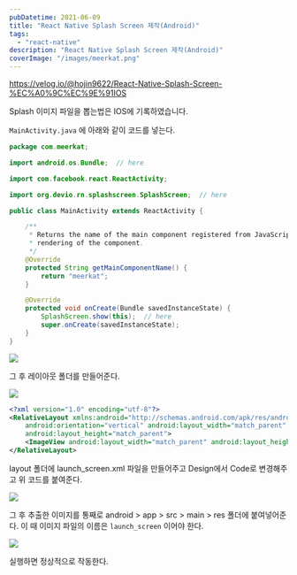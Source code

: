 ```yaml
---
pubDatetime: 2021-06-09
title: "React Native Splash Screen 제작(Android)"
tags:
  - "react-native"
description: "React Native Splash Screen 제작(Android)"
coverImage: "/images/meerkat.png"
---
```


https://velog.io/@hojin9622/React-Native-Splash-Screen-%EC%A0%9C%EC%9E%91IOS

Splash 이미지 파일을 뽑는법은 IOS에 기록하였습니다.

`MainActivity.java` 에 아래와 같이 코드를 넣는다.

```java
package com.meerkat;

import android.os.Bundle;  // here

import com.facebook.react.ReactActivity;

import org.devio.rn.splashscreen.SplashScreen;  // here

public class MainActivity extends ReactActivity {

    /**
     * Returns the name of the main component registered from JavaScript. This is used to schedule
     * rendering of the component.
     */
    @Override
    protected String getMainComponentName() {
        return "meerkat";
    }

    @Override
    protected void onCreate(Bundle savedInstanceState) {
        SplashScreen.show(this);  // here
        super.onCreate(savedInstanceState);
    }
}
```

![](https://images.velog.io/images/hojin9622/post/b6e096d9-6ade-4e65-ae83-d9eb47885075/Screen%20Shot%202021-06-09%20at%2010.58.31%20AM.png)

그 후 레이아웃 폴더를 만들어준다.

![](https://images.velog.io/images/hojin9622/post/15b4da2a-1e27-4d47-9685-7662b2d45bfb/Screen%20Shot%202021-06-09%20at%2011.02.15%20AM.png)

```xml
<?xml version="1.0" encoding="utf-8"?>
<RelativeLayout xmlns:android="http://schemas.android.com/apk/res/android"
    android:orientation="vertical" android:layout_width="match_parent"
    android:layout_height="match_parent">
    <ImageView android:layout_width="match_parent" android:layout_height="match_parent" android:src="@drawable/launch_screen" android:scaleType="centerCrop" />
</RelativeLayout>
```

layout 폴더에 launch_screen.xml 파일을 만들어주고 Design에서 Code로 변경해주고 위 코드를 붙여준다.

![](https://images.velog.io/images/hojin9622/post/86750d33-86e6-4420-8aac-d50b4048c84f/Screen%20Shot%202021-06-09%20at%2011.04.45%20AM.png)

그 후 추출한 이미지를 통째로 android > app > src > main > res 폴더에 붙여넣어준다.
이 때 이미지 파일의 이름은 `launch_screen` 이어야 한다.

![](https://images.velog.io/images/hojin9622/post/280be12c-1aa5-4fc5-bc4b-3c9b320565f0/Screen%20Shot%202021-06-09%20at%2011.08.04%20AM.png)

실행하면 정상적으로 작동한다.
